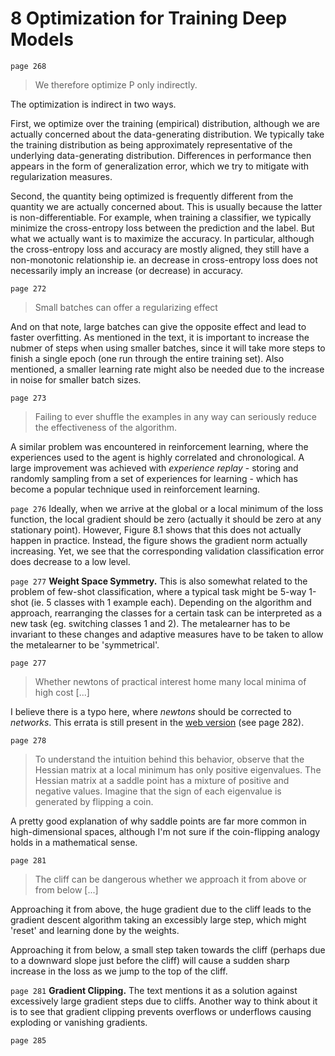 # 8 Optimization for Training Deep Models

`page 268`

> We therefore optimize P only indirectly.

The optimization is indirect in two ways.

First, we optimize over the training (empirical) distribution, although we are actually concerned about the data-generating distribution. We typically take the training distribution as being approximately representative of the underlying data-generating distribution. Differences in performance then appears in the form of generalization error, which we try to mitigate with regularization measures.

Second, the quantity being optimized is frequently different from the quantity we are actually concerned about. This is usually because the latter is non-differentiable. For example, when training a classifier, we typically minimize the cross-entropy loss between the prediction and the label. But what we actually want is to maximize the accuracy. In particular, although the cross-entropy loss and accuracy are mostly aligned, they still have a non-monotonic relationship ie. an decrease in cross-entropy loss does not necessarily imply an increase (or decrease) in accuracy.

`page 272`

> Small batches can offer a regularizing effect

And on that note, large batches can give the opposite effect and lead to faster overfitting. As mentioned in the text, it is important to increase the nubmer of steps when using smaller batches, since it will take more steps to finish a single epoch (one run through the entire training set). Also mentioned, a smaller learning rate might also be needed due to the increase in noise for smaller batch sizes.

`page 273`

> Failing to ever shuffle the examples in any way can seriously reduce the effectiveness of the algorithm.

A similar problem was encountered in reinforcement learning, where the experiences used to the agent is highly correlated and chronological. A large improvement was achieved with *experience replay* - storing and randomly sampling from a set of experiences for learning - which has become a popular technique used in reinforcement learning.

`page 276` Ideally, when we arrive at the global or a local minimum of the loss function, the local gradient should be zero (actually it should be zero at any stationary point). However, Figure 8.1 shows that this does not actually happen in practice. Instead, the figure shows the gradient norm actually increasing. Yet, we see that the corresponding validation classification error does decrease to a low level.

`page 277` **Weight Space Symmetry.** This is also somewhat related to the problem of few-shot classification, where a typical task might be 5-way 1-shot (ie. 5 classes with 1 example each). Depending on the algorithm and approach, rearranging the classes for a certain task can be interpreted as a new task (eg. switching classes 1 and 2). The metalearner has to be invariant to these changes and adaptive measures have to be taken to allow the metalearner to be 'symmetrical'.

`page 277`

> Whether newtons of practical interest home many local minima of high cost [...]

I believe there is a typo here, where *newtons* should be corrected to *networks*. This errata is still present in the [web version](http://www.deeplearningbook.org/contents/optimization.html) (see page 282). 

`page 278`

> To understand the intuition behind this behavior, observe that the Hessian matrix at a local minimum has only positive eigenvalues. The Hessian matrix at a saddle point has a mixture of positive and negative values. Imagine that the sign of each eigenvalue is generated by flipping a coin.

A pretty good explanation of why saddle points are far more common in high-dimensional spaces, although I'm not sure if the coin-flipping analogy holds in a mathematical sense.

`page 281`

> The cliff can be dangerous whether we approach it from above or from below [...]

Approaching it from above, the huge gradient due to the cliff leads to the gradient descent algorithm taking an excessibly large step, which might 'reset' and learning done by the weights.

Approaching it from below, a small step taken towards the cliff (perhaps due to a downward slope just before the cliff) will cause a sudden sharp increase in the loss as we jump to the top of the cliff.

`page 281` **Gradient Clipping.** The text mentions it as a solution against excessively large gradient steps due to cliffs. Another way to think about it is to see that gradient clipping prevents overflows or underflows causing exploding or vanishing gradients.

`page 285`


